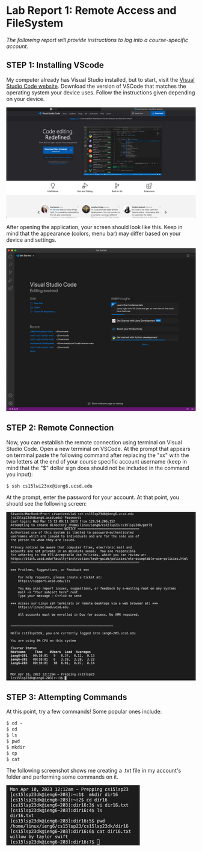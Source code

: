 # **Lab Report 1: Remote Access and FileSystem**
*The following report will provide instructions to log into a course-specific account.*

## **STEP 1: Installing VScode**
My computer already has Visual Studio installed, but to start, visit the [Visual Studio Code website](https://code.visualstudio.com/). Download the version of VSCode that matches the operating system your device uses. Follow the instructions given depending on your device.

![Image](vscodeSite.png)

After opening the application, your screen should look like this. Keep in mind that the appearance (colors, menu bar) may differ based on your device and settings. 

![Image](vscode.png)

## **STEP 2: Remote Connection**
Now, you can establish the remote connection using terminal on Visual Studio Code. Open a new terminal on VSCode. At the prompt that appears on terminal paste the following command after replacing the "xx" with the two letters at the end of your course specific account username (keep in mind that the "$" dollar sign does should not be included in the command you input):
```
$ ssh cs15lwi23xx@ieng6.ucsd.edu
```
At the prompt, enter the password for your account. At that point, you should see the following screen:

![Image](remoteConnection.png)

## **STEP 3: Attempting Commands**
At this point, try a few commands! Some popular ones include:
```
$ cd ~ 
$ cd
$ ls
$ pwd
$ mkdir
$ cp
$ cat
```
The following screenshot shows me creating a .txt file in my account's folder and performing some commands on it. 

![Image](commands.png)

